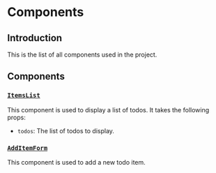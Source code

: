 # Components

## Introduction

This is the list of all components used in the project.

## Components

### [`ItemsList`](./components/items-list.md)

This component is used to display a list of todos.
It takes the following props:

- `todos`: The list of todos to display.

### [`AddItemForm`](./components/add-item-form.md)

This component is used to add a new todo item.
